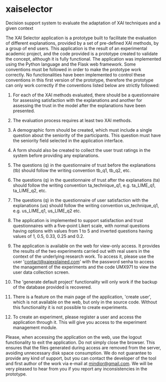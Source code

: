 # xaiselector
Decision support system to evaluate the adaptation of XAI techniques and a given context

The XAI Selector application is a prototype built to facilitate the evaluation of different explanations, provided by a set of pre-defined XAI methods, by a group of end users. This application is the result of an experimental academic project, and the code provided is a prototype created to validate the concept, although it is fully functional. The application was implemented using the Python language and the Flask web framework. Some conventions must be followed in order to make the prototype work correctly. No functionalities have been implemented to control these conventions in this first version of the prototype, therefore the prototype can only work correctly if the conventions listed below are strictly followed:


1) For each of the XAI methods evaluated, there should be a questionnaire for assessing satisfaction with the explanations and another for assessing the trust in the model after the explanations have been presented.


2) The evaluation process requires at least two XAI methods.


3) A demographic form should be created, which must include a single question about the seniority of the participants. This question must have the seniority field selected in the application interface.


4) A form should also be created to collect the user trust ratings in the system before providing any explanations.


5) The questions (q) in the questionnaire of trust before the explanations (tb) should follow the writing convention tb_q1, tb_q2, etc.


6) The questions (q) in the questionnaire of trust after the explanations (ta) should follow the writing convention ta_technique_q1, e.g. ta_LIME_q1, ta_LIME_q2, etc.


7) The questions (q) in the questionnaire of user satisfaction with the explanations (us) should follow the writing convention us_technique_q1, e.g. us_LIME_q1, us_LIME_q2 etc.


8) The application is implemented to support satisfaction and trust questionnaires with a five-point Likert scale, with normal questions having options with values from 1 to 5 and inverted questions having values of 1, 0.5, 0.33, 0.25 and 0.2.


9) The application is available on the web for view-only access. It provides the results of the two experiments carried out with real users in the context of the underlying research work. To access it, please use the user 'contact@xaiexplained.com' with the password senha to access the management of the experiments and the code UMX971 to view the user data collection screen.


10) The 'generate default project' functionality will only work if the backup of the database provided is recovered.


11) There is a feature on the main page of the application, 'create user', which is not available on the web, but only in the source code. Without this functionality it is not possible to create experiments.


12) To create an experiment, please register a user and access the application through it. This will give you access to the experiment management module.


Please, when accessing the application on the web, use the logout functionality to exit the application. Do not simply close the browser. This ensures that the files generated during access are removed from the server, avoiding unnecessary disk space consumption.
We do not guarantee to provide any kind of support, but you can contact the developer of the tool and first author of the work via e-mail at mindior@gmail.com.
We will be very pleased to hear from you if you report any inconsistencies in the prototype.

